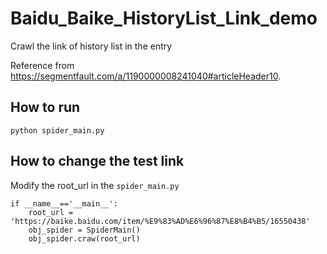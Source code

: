 # Baidu_Baike_HistoryList_Link_demo
Crawl the link of history list in the entry

Reference from https://segmentfault.com/a/1190000008241040#articleHeader10.

## How to run
`python spider_main.py`

## How to change the test link
Modify the root_url in the `spider_main.py`

```
if __name__=='__main__':
    root_url = 'https://baike.baidu.com/item/%E9%83%AD%E6%96%87%E8%B4%B5/16550438'
    obj_spider = SpiderMain()
    obj_spider.craw(root_url)
```

